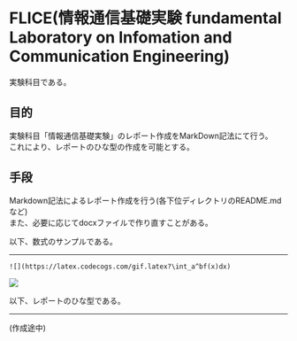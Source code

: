 ﻿# FLICE(情報通信基礎実験 fundamental Laboratory on Infomation and Communication Engineering)
実験科目である。
## 目的
実験科目「情報通信基礎実験」のレポート作成をMarkDown記法にて行う。  
これにより、レポートのひな型の作成を可能とする。  
## 手段
Markdown記法によるレポート作成を行う(各下位ディレクトリのREADME.mdなど)  
また、必要に応じてdocxファイルで作り直すことがある。  

以下、数式のサンプルである。  
____

`![](https://latex.codecogs.com/gif.latex?\int_a^bf(x)dx)` 
 
![](https://latex.codecogs.com/gif.latex?\int_a^bf(x)dx)
  
以下、レポートのひな型である。
____
(作成途中)
